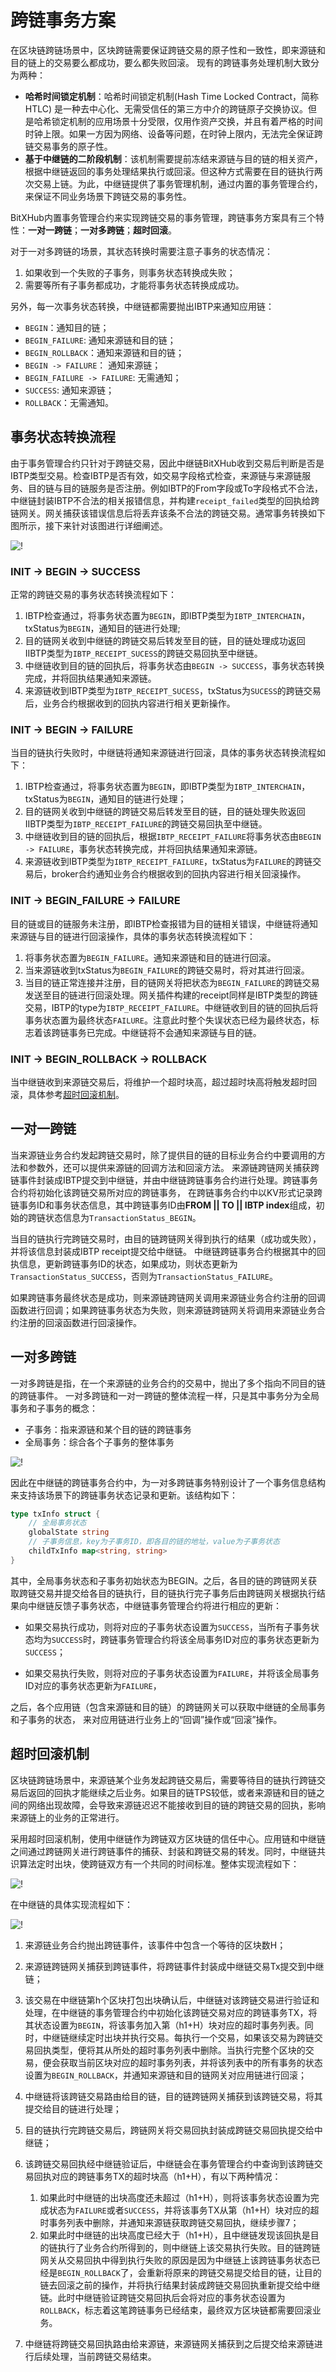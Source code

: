 # <a name="txManagerAnchor">跨链事务方案</a>

在区块链跨链场景中，区块跨链需要保证跨链交易的原子性和一致性，即来源链和目的链上的交易要么都成功，要么都失败回滚。
现有的跨链事务处理机制大致分为两种：

- **哈希时间锁定机制**：哈希时间锁定机制(Hash Time Locked Contract，简称HTLC) 是一种去中心化、无需受信任的第三方中介的跨链原子交换协议。但是哈希锁定机制的应用场景十分受限，仅用作资产交换，并且有着严格的时间时钟上限。如果一方因为网络、设备等问题，在时钟上限内，无法完全保证跨链交易事务的原子性。
- **基于中继链的二阶段机制**：该机制需要提前冻结来源链与目的链的相关资产，根据中继链返回的事务处理结果执行或回滚。但这种方式需要在目的链执行两次交易上链。为此，中继链提供了事务管理机制，通过内置的事务管理合约，来保证不同业务场景下跨链交易的事务性。

BitXHub内置事务管理合约来实现跨链交易的事务管理，跨链事务方案具有三个特性：**一对一跨链**；**一对多跨链**；**超时回滚**。

对于一对多跨链的场景，其状态转换时需要注意子事务的状态情况：

1. 如果收到一个失败的子事务，则事务状态转换成失败；
2. 需要等所有子事务都成功，才能将事务状态转换成成功。

另外，每一次事务状态转换，中继链都需要抛出IBTP来通知应用链：

- `BEGIN`：通知目的链；
- `BEGIN_FAILURE`: 通知来源链和目的链；
- `BEGIN_ROLLBACK`：通知来源链和目的链；
- `BEGIN -> FAILURE`： 通知来源链；
- `BEGIN_FAILURE -> FAILURE`: 无需通知；
- `SUCCESS`: 通知来源链；
- `ROLLBACK`：无需通知。

## 事务状态转换流程

由于事务管理合约只针对于跨链交易，因此中继链BitXHub收到交易后判断是否是IBTP类型交易。检查IBTP是否有效，如交易字段格式检查，来源链与来源链服务、目的链与目的链服务是否注册。例如IBTP的From字段或To字段格式不合法，中继链封装IBTP不合法的相关报错信息，并构建`receipt_failed`类型的回执给跨链网关。网关捕获该错误信息后将丢弃该条不合法的跨链交易。通常事务转换如下图所示，接下来针对该图进行详细阐述。

![!](../../assets/interchain_tx_manager.png)

### INIT -> BEGIN -> SUCCESS

正常的跨链交易的事务状态转换流程如下：

1. IBTP检查通过，将事务状态置为`BEGIN`，即IBTP类型为`IBTP_INTERCHAIN`，txStatus为`BEGIN`，通知目的链进行处理;
2. 目的链网关收到中继链的跨链交易后转发至目的链，目的链处理成功返回IIBTP类型为`IBTP_RECEIPT_SUCESS`的跨链交易回执至中继链。
3. 中继链收到目的链的回执后，将事务状态由`BEGIN -> SUCCESS`，事务状态转换完成，并将回执结果通知来源链。
4. 来源链收到IBTP类型为`IBTP_RECEIPT_SUCESS`，txStatus为`SUCESS`的跨链交易后，业务合约根据收到的回执内容进行相关更新操作。

### INIT -> BEGIN -> FAILURE

当目的链执行失败时，中继链将通知来源链进行回滚，具体的事务状态转换流程如下：

1. IBTP检查通过，将事务状态置为`BEGIN`，即IBTP类型为`IBTP_INTERCHAIN`，txStatus为`BEGIN`，通知目的链进行处理；
2. 目的链网关收到中继链的跨链交易后转发至目的链，目的链处理失败返回IIBTP类型为`IBTP_RECEIPT_FAILURE`的跨链交易回执至中继链。
3. 中继链收到目的链的回执后，根据`IBTP_RECEIPT_FAILURE`将事务状态由`BEGIN -> FAILURE`，事务状态转换完成，并将回执结果通知来源链。
4. 来源链收到IBTP类型为`IBTP_RECEIPT_FAILURE`，txStatus为`FAILURE`的跨链交易后，broker合约通知业务合约根据收到的回执内容进行相关回滚操作。

### INIT -> BEGIN_FAILURE -> FAILURE

目的链或目的链服务未注册，即IBTP检查报错为目的链相关错误，中继链将通知来源链与目的链进行回滚操作，具体的事务状态转换流程如下：

1. 将事务状态置为`BEGIN_FAILURE`。通知来源链和目的链进行回滚。
2. 当来源链收到txStatus为`BEGIN_FAILURE`的跨链交易时，将对其进行回滚。
3. 当目的链正常连接并注册，目的链网关将把状态为`BEGIN_FAILURE`的跨链交易发送至目的链进行回滚处理。网关插件构建的receipt同样是IBTP类型的跨链交易，IBTP的type为`IBTP_RECEIPT_FAILURE`。中继链收到目的链的回执后将事务状态置为最终状态`FAILURE`。注意此时整个失误状态已经为最终状态，标志着该跨链事务已完成。中继链将不会通知来源链与目的链。

### INIT -> BEGIN_ROLLBACK -> ROLLBACK

当中继链收到来源链交易后，将维护一个超时块高，超过超时块高将触发超时回滚，具体参考<a href="../../design/interchain_transaction/#timeoutAnchor">超时回滚机制</a>。

## 一对一跨链

当来源链业务合约发起跨链交易时，除了提供目的链的目标业务合约中要调用的方法和参数外，还可以提供来源链的回调方法和回滚方法。
来源链跨链网关捕获跨链事件封装成IBTP提交到中继链，并由中继链跨链事务合约进行处理。跨链事务合约将初始化该跨链交易所对应的跨链事务，
在跨链事务合约中以KV形式记录跨链事务ID和事务状态信息，其中跨链事务ID由**FROM || TO || IBTP index**组成，初始的跨链状态信息为`TransactionStatus_BEGIN`。

当目的链执行完跨链交易时，由目的链跨链网关得到执行的结果（成功或失败），并将该信息封装成IBTP receipt提交给中继链。
中继链跨链事务合约根据其中的回执信息，更新跨链事务ID的状态，如果成功，则状态更新为`TransactionStatus_SUCCESS`，否则为`TransactionStatus_FAILURE`。

如果跨链事务最终状态是成功，则来源链跨链网关调用来源链业务合约注册的回调函数进行回调；如果跨链事务状态为失败，则来源链跨链网关将调用来源链业务合约注册的回滚函数进行回滚操作。

## 一对多跨链

一对多跨链是指，在一个来源链的业务合约的交易中，抛出了多个指向不同目的链的跨链事件。 一对多跨链和一对一跨链的整体流程一样，只是其中事务分为全局事务和子事务的概念：

- 子事务：指来源链和某个目的链的跨链事务
- 全局事务：综合各个子事务的整体事务

![!](../../assets/multi_interchain_tx_manager.png)

因此在中继链的跨链事务合约中，为一对多跨链事务特别设计了一个事务信息结构来支持该场景下的跨链事务状态记录和更新。该结构如下：

```go
type txInfo struct {
	// 全局事务状态
	globalState string
	// 子事务信息，key为子事务ID，即各目的链的地址，value为子事务状态
	childTxInfo map<string, string>
}
```

其中，全局事务状态和子事务初始状态为BEGIN。之后，各目的链的跨链网关获取跨链交易并提交给各目的链执行，目的链执行完子事务后由跨链网关根据执行结果向中继链反馈子事务状态，中继链事务管理合约将进行相应的更新：

- 如果交易执行成功，则将对应的子事务状态设置为`SUCCESS`，当所有子事务状态均为`SUCCESS`时，跨链事务管理合约将该全局事务ID对应的事务状态更新为`SUCCESS`；

- 如果交易执行失败，则将对应的子事务状态设置为`FAILURE`，并将该全局事务ID对应的事务状态更新为`FAILURE`，

之后，各个应用链（包含来源链和目的链）的跨链网关可以获取中继链的全局事务和子事务的状态， 来对应用链进行业务上的“回调”操作或“回滚”操作。

## <a name="timeoutAnchor">超时回滚机制</a>

区块链跨链场景中，来源链某个业务发起跨链交易后，需要等待目的链执行跨链交易后返回的回执才能继续之后业务。如果目的链TPS较低，或者来源链和目的链之间的网络出现故障，会导致来源链迟迟不能接收到目的链的跨链交易的回执，影响来源链上的业务的正常进行。

采用超时回滚机制，使用中继链作为跨链双方区块链的信任中心。应用链和中继链之间通过跨链网关进行跨链事件的捕获、封装和跨链交易的转发。同时，中继链共识算法定时出块，使跨链双方有一个共同的时间标准。整体实现流程如下：

![!](../../assets/timeoutRollback1.png)

在中继链的具体实现流程如下：

![!](../../assets/timeoutRollback.png)

1. 来源链业务合约抛出跨链事件，该事件中包含一个等待的区块数H；

2. 来源链跨链网关捕获到跨链事件，将跨链事件封装成中继链交易Tx提交到中继链；

3. 该交易在中继链第h个区块打包出块确认后，中继链对该跨链交易进行验证和处理，在中继链的事务管理合约中初始化该跨链交易对应的跨链事务TX，将其状态设置为`BEGIN`，将该事务加入第（h1+H）块对应的超时事务列表。同时，中继链继续定时出块并执行交易。每执行一个交易，如果该交易为跨链交易回执类型，便将其从所处的超时事务列表中删除。当执行完整个区块的交易，便会获取当前区块对应的超时事务列表，并将该列表中的所有事务的状态设置为`BEGIN_ROLLBACK`，并通知来源链和目的链网关对应用链进行回滚；

4. 中继链将该跨链交易路由给目的链，目的链跨链网关捕获到该跨链交易，将其提交给目的链进行处理；

5. 目的链执行完跨链交易后，跨链网关将交易回执封装成跨链交易回执提交给中继链；
6. 该跨链交易回执经中继链验证后，中继链会在事务管理合约中查询到该跨链交易回执对应的跨链事务TX的超时块高（h1+H），有以下两种情况：
   1. 如果此时中继链的出块高度还未超过（h1+H），则将该事务状态设置为完成状态为`FAILURE`或者`SUCCESS`，并将该事务TX从第（h1+H）块对应的超时事务列表中删除，并通知来源链获取跨链交易回执，继续步骤7；
   2. 如果此时中继链的出块高度已经大于（h1+H），且中继链发现该回执是目的链执行了业务合约所得到的，则中继链上该交易执行失败。目的链跨链网关从交易回执中得到执行失败的原因是因为中继链上该跨链事务状态已经是`BEGIN_ROLLBACK`了，会重新将原来的跨链交易提交给目的链，让目的链去回滚之前的操作，并将执行结果封装成跨链交易回执重新提交给中继链。此时中继链验证跨链交易回执后会将对应的事务状态设置为`ROLLBACK`，标志着这笔跨链事务已经结束，最终双方区块链都需要回滚业务。

7. 中继链将跨链交易回执路由给来源链，来源链网关捕获到之后提交给来源链进行后续处理，当前跨链交易结束。